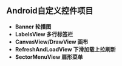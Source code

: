## Android自定义控件项目
+ **Banner 轮播图**
+ **LabelsView 多行标签栏**
+ **CanvasView/DrawView 画布**
+ **RefreshAndLoadView 下滑加载上拉刷新**
+ **SectorMenuView 扇形菜单**

